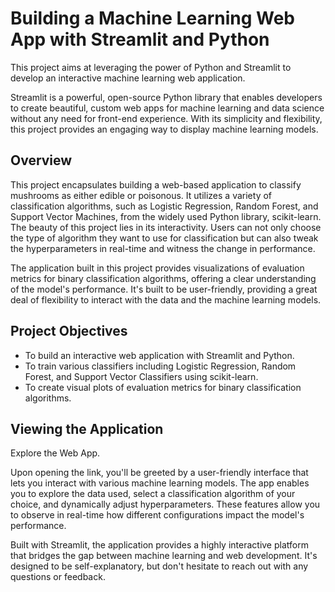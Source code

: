 # Building a Machine Learning Web App with Streamlit and Python

This project aims at leveraging the power of Python and Streamlit to develop an interactive machine learning web application.

Streamlit is a powerful, open-source Python library that enables developers to create beautiful, custom web apps for machine learning and data science without any need for front-end experience. With its simplicity and flexibility, this project provides an engaging way to display machine learning models.

## Overview
This project encapsulates building a web-based application to classify mushrooms as either edible or poisonous. It utilizes a variety of classification algorithms, such as Logistic Regression, Random Forest, and Support Vector Machines, from the widely used Python library, scikit-learn. The beauty of this project lies in its interactivity. Users can not only choose the type of algorithm they want to use for classification but can also tweak the hyperparameters in real-time and witness the change in performance.

The application built in this project provides visualizations of evaluation metrics for binary classification algorithms, offering a clear understanding of the model's performance. It's built to be user-friendly, providing a great deal of flexibility to interact with the data and the machine learning models.

## Project Objectives
* To build an interactive web application with Streamlit and Python.
* To train various classifiers including Logistic Regression, Random Forest, and Support Vector Classifiers using scikit-learn.
* To create visual plots of evaluation metrics for binary classification algorithms.

## Viewing the Application
Explore the Web App.

Upon opening the link, you'll be greeted by a user-friendly interface that lets you interact with various machine learning models. The app enables you to explore the data used, select a classification algorithm of your choice, and dynamically adjust hyperparameters. These features allow you to observe in real-time how different configurations impact the model's performance.

Built with Streamlit, the application provides a highly interactive platform that bridges the gap between machine learning and web development. It's designed to be self-explanatory, but don't hesitate to reach out with any questions or feedback.
